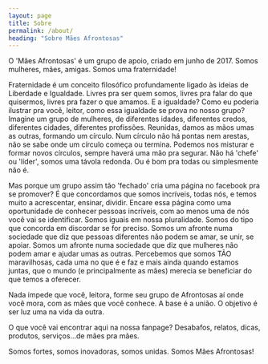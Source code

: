 ```yaml
---
layout: page
title: Sobre
permalink: /about/
heading: "Sobre Mães Afrontosas"
---
```


O 'Mães Afrontosas' é um grupo de apoio, criado em junho de 2017. Somos mulheres, mães, amigas. Somos uma fraternidade!

Fraternidade é um conceito filosófico profundamente ligado às ideias de Liberdade e Igualdade. Livres pra ser quem somos, livres pra falar do que quisermos, livres pra fazer o que amamos. E a igualdade? Como eu poderia ilustrar pra você, leitor, como essa igualdade se prova no nosso grupo? Imagine um grupo de mulheres, de diferentes idades, diferentes credos, diferentes cidades, diferentes profissões. Reunidas, damos as mãos umas as outras, formando um círculo. Num círculo não há pontas nem arestas, não se sabe onde um círculo começa ou termina. Podemos nos misturar e formar novos círculos, sempre haverá uma mão pra segurar. Não há 'chefe' ou 'líder', somos uma távola redonda. Ou é bom pra todas ou simplesmente não é.

Mas porque um grupo assim tão 'fechado' cria uma página no facebook pra se promover? É que concordamos que somos incríveis, todas nós, e temos muito a acrescentar, ensinar, dividir. Encare essa página como uma oportunidade de conhecer pessoas incríveis, com ao menos uma de nós você vai se identificar. Somos iguais em nossa pluralidade. Somos do tipo que concorda em discordar se for preciso. Somos um afronte numa sociedade que diz que pessoas diferentes não podem se amar, se unir, se apoiar. Somos um afronte numa sociedade que diz que mulheres não podem amar e ajudar umas as outras. Percebemos que somos TÃO maravilhosas, cada uma no que é e faz e mais ainda quando estamos juntas, que o mundo (e principalmente as mães) merecia se beneficiar do que temos a oferecer.

Nada impede que você, leitora, forme seu grupo de Afrontosas aí onde você mora, com as mães que você conhece. A base é a união. O objetivo é ser luz uma na vida da outra.

O que você vai encontrar aqui na nossa fanpage? Desabafos, relatos, dicas, produtos, serviços...de mães pra mães.

Somos fortes, somos inovadoras, somos unidas. Somos Mães Afrontosas!